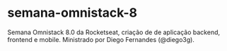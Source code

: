 # semana-omnistack-8
Semana Omnistack 8.0 da Rocketseat, criação de de aplicação backend, frontend e mobile. Ministrado por Diego Fernandes (@diego3g).
